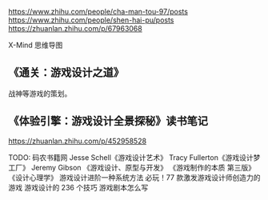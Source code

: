 https://www.zhihu.com/people/cha-man-tou-97/posts
https://www.zhihu.com/people/shen-hai-pu/posts
https://zhuanlan.zhihu.com/p/67963068

X-Mind 思维导图

## 《通关：游戏设计之道》

战神等游戏的策划。

## 《体验引擎：游戏设计全景探秘》读书笔记

https://zhuanlan.zhihu.com/p/452958528

TODO:
码农书籍网
Jesse Schell《游戏设计艺术》
Tracy Fullerton《游戏设计梦工厂》
Jeremy Gibson 《游戏设计、原型与开发》
《游戏制作的本质 第三版》
《设计心理学》
游戏设计进阶一种系统方法
必玩！77 款激发游戏设计师创造力的游戏
游戏设计的 236 个技巧
游戏剧本怎么写
